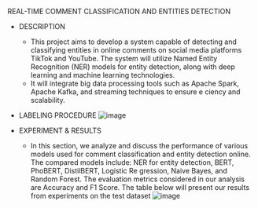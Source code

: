  REAL-TIME COMMENT CLASSIFICATION AND ENTITIES DETECTION 

* DESCRIPTION
    - This project aims to develop a system capable of detecting and classifying entities in online comments on social media platforms TikTok and YouTube. The system will utilize Named Entity Recognition (NER) models for entity detection, along with deep learning and machine learning technologies.
   - It will integrate big data processing tools such as Apache Spark, Apache Kafka, and streaming techniques to ensure e ciency and scalability.
 
* LABELING PROCEDURE 
   ![image](https://github.com/user-attachments/assets/a659ba5f-713b-40f0-a69c-6d141afd2991)

* EXPERIMENT & RESULTS
  -  In this section, we analyze and discuss the performance of various models used
 for comment classification and entity detection online. The compared models
 include: NER for entity detection, BERT, PhoBERT, DistilBERT, Logistic Re
gression, Naive Bayes, and Random Forest. The evaluation metrics considered in
 our analysis are Accuracy and F1 Score. The table below will present our results
 from experiments on the test dataset
![image](https://github.com/user-attachments/assets/41d0cd52-2317-4ae8-9b06-f852531254d0)


